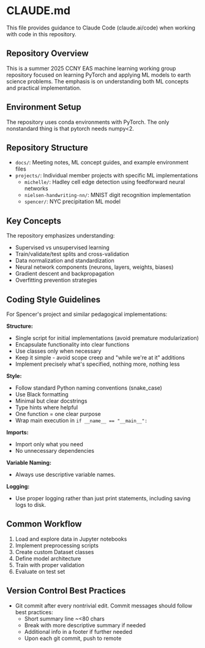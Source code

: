 # CLAUDE.md

This file provides guidance to Claude Code (claude.ai/code) when working with code in this repository.

## Repository Overview

This is a summer 2025 CCNY EAS machine learning working group repository focused on learning PyTorch and applying ML models to earth science problems. The emphasis is on understanding both ML concepts and practical implementation.

## Environment Setup

The repository uses conda environments with PyTorch.  The only nonstandard thing is that pytorch needs numpy<2.


## Repository Structure

- `docs/`: Meeting notes, ML concept guides, and example environment files
- `projects/`: Individual member projects with specific ML implementations
  - `michelle/`: Hadley cell edge detection using feedforward neural networks
  - `nielsen-handwriting-nn/`: MNIST digit recognition implementation
  - `spencer/`: NYC precipitation ML model

## Key Concepts

The repository emphasizes understanding:
- Supervised vs unsupervised learning
- Train/validate/test splits and cross-validation
- Data normalization and standardization
- Neural network components (neurons, layers, weights, biases)
- Gradient descent and backpropagation
- Overfitting prevention strategies

## Coding Style Guidelines

For Spencer's project and similar pedagogical implementations:

**Structure:**
- Single script for initial implementations (avoid premature modularization)
- Encapsulate functionality into clear functions
- Use classes only when necessary
- Keep it simple - avoid scope creep and "while we're at it" additions
- Implement precisely what's specified, nothing more, nothing less

**Style:**
- Follow standard Python naming conventions (snake_case)
- Use Black formatting
- Minimal but clear docstrings
- Type hints where helpful
- One function = one clear purpose
- Wrap main execution in `if __name__ == "__main__":`

**Imports:**
- Import only what you need
- No unnecessary dependencies

**Variable Naming:**
- Always use descriptive variable names.

**Logging:**
- Use proper logging rather than just print statements, including saving logs to disk.

## Common Workflow

1. Load and explore data in Jupyter notebooks
2. Implement preprocessing scripts
3. Create custom Dataset classes
4. Define model architecture
5. Train with proper validation
6. Evaluate on test set

## Version Control Best Practices

- Git commit after every nontrivial edit. Commit messages should follow best practices:
  - Short summary line ~<80 chars
  - Break with more descriptive summary if needed
  - Additional info in a footer if further needed
  - Upon each git commit, push to remote